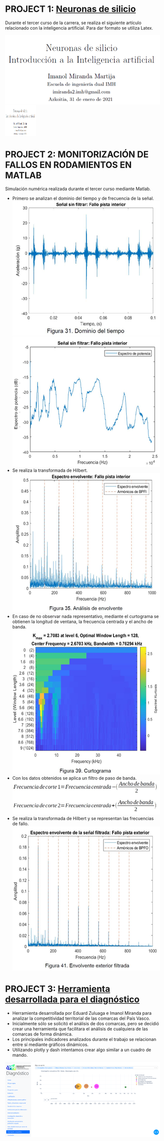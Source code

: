 # PROJECT 1: <a href="https://drive.google.com/file/d/1SMhT4I5KEW4q8PZr8d5GTpkCVgOt3J79/preview" target="_blank">Neuronas de silicio</a>
Durante el tercer curso de la carrera, se realiza el siguiente artículo relacionado con la inteligencia artificial. Para dar formato se utiliza Latex.

![](APP.PNG) <img src="APP.PNG" width="100" height="100">

# PROJECT 2: MONITORIZACIÓN DE FALLOS EN RODAMIENTOS EN MATLAB

Simulación numérica realizada durante el tercer curso mediante Matlab.
* Primero se analizan el dominio del tiempo y de frecuencia de la señal.
![](tiempo.JPG)
![](frecuencia.JPG)
* Se realiza la transformada de Hilbert.
![](envolvente1.JPG)
* En caso de no observar nada representativo, mediante el curtograma se obtienen la longitud de ventana, la frecuencia centrada y el ancho de banda.
![](curtograma.JPG)
* Con los datos obtenidos se aplica un filtro de paso de banda.
![](filtro.JPG)
* Se realiza la transformada de Hilbert y se representan las frecuencias de fallo.
![](envolvente2.JPG)


# PROJECT 3: <a href="https://github.com/ImanolMir/Diagn-stico-de-competitividad-territorial" target="_blank">Herramienta desarrollada para el diagnóstico</a>

* Herramienta desarrollada por Eduard Zuluaga e Imanol Miranda para analizar la competitividad territorial de las comarcas del País Vasco.
* Inicialmente sólo se solicitó el análisis de dos comarcas, pero se decidió crear una herramienta que facilitara el análisis de cualquiera de las comarcas de forma dinámica.
* Los principales indicadores analizados durante el trabajo se relacionan entre sí mediante gráficos dinámicos.
* Utilizando plotly y dash intentamos crear algo similar a un cuadro de mando.

![](dash.PNG)



